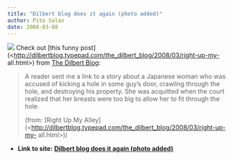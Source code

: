 ```yaml
---
title: "Dilbert blog does it again (photo added)"
author: Pito Salas
date: 2008-03-08
---
```


![](https://i0.wp.com/mdn.mainichi.jp/national/news/images/20080304p2a00m0na027000p_size5.jpg?resize=208%2C250)
Check out [this funny
post](<http://dilbertblog.typepad.com/the_dilbert_blog/2008/03/right-up-my-
all.html>) from [The Dilbert
Blog](<http://dilbertblog.typepad.com/the_dilbert_blog/>):

> A reader sent me a link to a story about a Japanese woman who was accused of
> kicking a hole in some guy’s door, crawling through the hole, and destroying
> his property. She was acquitted when the court realized that her breasts
> were too big to allow her to fit through the hole.
>
> (from: [Right Up My
> Alley](<http://dilbertblog.typepad.com/the_dilbert_blog/2008/03/right-up-my-
> all.html>))


* **Link to site:** **[Dilbert blog does it again (photo added)](None)**
